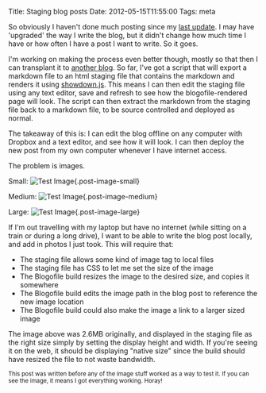 Title: Staging blog posts
Date: 2012-05-15T11:55:00
Tags: meta

So obviously I haven't done much posting since my [last update](/blog/2012/04/17/reclaiming-my-blog/). I may have 'upgraded' the way I write the blog, but it didn't change how much time I have or how often I have a post I want to write. So it goes.

I'm working on making the process even better though, mostly so that then I can transplant it to [another blog](http://blog.steveandcolleen.com). So far, I've got a script that will export a markdown file to an html staging file that contains the markdown and renders it using [showdown.js](https://github.com/coreyti/showdown/). This means I can then edit the staging file using any text editor, save and refresh to see how the blogofile-rendered page will look. The script can then extract the markdown from the staging file back to a markdown file, to be source controlled and deployed as normal.

The takeaway of this is: I can edit the blog offline on any computer with Dropbox and a text editor, and see how it will look. I can then deploy the new post from my own computer whenever I have internet access.

The problem is images.

Small: ![Test Image]({filename}images/2012/2012-07-15-DSCN0291.JPG){.post-image-small}

Medium: ![Test Image]({filename}images/2012/2012-07-15-DSCN0291.JPG){.post-image-medium}

Large: ![Test Image]({filename}images/2012/2012-07-15-DSCN0291.JPG){.post-image-large}

If I'm out travelling with my laptop but have no internet (while sitting on a train or during a long drive), I want to be able to write the blog post locally, and add in photos I just took. This will require that:

* The staging file allows some kind of image tag to local files
* The staging file has CSS to let me set the size of the image
* The Blogofile build resizes the image to the desired size, and copies it somewhere
* The Blogofile build edits the image path in the blog post to reference the new image location
* The Blogofile build could also make the image a link to a larger sized image

The image above was 2.6MB originally, and displayed in the staging file as the right size simply by setting the display height and width. If you're seeing it on the web, it should be displaying "native size" since the build should have resized the file to not waste bandwidth.

<sub>This post was written before any of the image stuff worked as a way to test it. If you can see the image, it means I got everything working. Horay!</sub>
